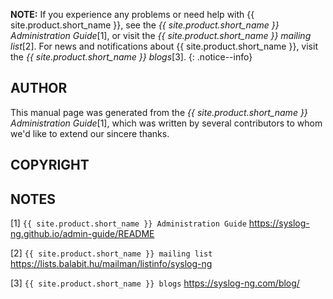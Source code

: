**NOTE:**
If you experience any problems or need help with {{ site.product.short_name }}, see the *{{ site.product.short_name }} Administration Guide*[1], or visit the *{{ site.product.short_name }} mailing list*[2].
For news and notifications about {{ site.product.short_name }}, visit the *{{ site.product.short_name }} blogs*[3].
{: .notice--info}

## AUTHOR
This manual page was generated from the *{{ site.product.short_name }} Administration Guide*[1], which was written by several contributors to whom we'd like to extend our sincere thanks.

## COPYRIGHT
## NOTES

[1] `{{ site.product.short_name }} Administration Guide`
    https://syslog-ng.github.io/admin-guide/README

[2] `{{ site.product.short_name }} mailing list`
    https://lists.balabit.hu/mailman/listinfo/syslog-ng

[3] `{{ site.product.short_name }} blogs`
    https://syslog-ng.com/blog/